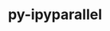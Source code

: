 ---
title: "py-ipyparallel"
layout: cache
categories: [package, develop-2023-10-01]
meta: {"versions": ["8.4.1"], "compilers": ["gcc@=11.1.0"], "oss": ["ubuntu20.04"], "platforms": ["linux"], "targets": ["ppc64le", "x86_64_v3"], "stacks": ["e4s", "e4s-power", "root"], "num_specs": 2, "num_specs_by_stack": {"e4s": 1, "root": 2, "e4s-power": 1}}
spec_details: [{"hash": "fg7oibpmp5bygx73yd7w2bgvevoyd4hj", "compiler": "gcc@=11.1.0", "versions": ["8.4.1"], "os": "ubuntu20.04", "platform": "linux", "target": "x86_64_v3", "variants": ["build_system=python_pip"], "stacks": ["e4s", "root"], "size": "-", "tarball": "https://binaries.spack.io/develop-2023-10-01/build_cache/linux-ubuntu20.04-x86_64_v3/gcc-11.1.0/py-ipyparallel-8.4.1/linux-ubuntu20.04-x86_64_v3-gcc-11.1.0-py-ipyparallel-8.4.1-fg7oibpmp5bygx73yd7w2bgvevoyd4hj.spack"}, {"hash": "rdotep3c2vqectofxpep2yg7f2ive7nk", "compiler": "gcc@=11.1.0", "versions": ["8.4.1"], "os": "ubuntu20.04", "platform": "linux", "target": "ppc64le", "variants": ["build_system=python_pip"], "stacks": ["e4s-power", "root"], "size": "-", "tarball": "https://binaries.spack.io/develop-2023-10-01/build_cache/linux-ubuntu20.04-ppc64le/gcc-11.1.0/py-ipyparallel-8.4.1/linux-ubuntu20.04-ppc64le-gcc-11.1.0-py-ipyparallel-8.4.1-rdotep3c2vqectofxpep2yg7f2ive7nk.spack"}]
---